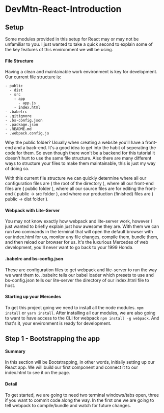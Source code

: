 # DevMtn-React-Introduction

## Setup
Some modules provided in this setup for React may or may not be unfamiliar to you. I just wanted to take a quick second to explain some of the key features of this environment we will be using.
#### File Structure
Having a clean and maintainable work environment is key for development. Our current file structure is:
````
- public
  - dist
  - src
	- app
	  - app.js
	- index.html
- .babelrc
- .gitignore
- .bs-config.json
- .package.json
- .README.md
- .webpack.config.js
````
Why the public folder? Usually when creating a website you'll have a front-end and a back-end. It's a good idea to get into the habit of seperating the code for them. So even though there won't be a backend for this tutorial it doesn't hurt to use the same file structure. Also there are many different ways to structure your files to make them maintainable, this is just my way of doing so.

With this current file structure we can quickly determine where all our configuration files are ( the root of the directory ), where all our front-end files are ( public folder ), where all our source files are for editing the front-end ( public -> src folder ), and where our production (finished) files are ( public -> dist folder ). 
#### Webpack with Lite-Server
You may not know exactly how webpack and lite-server work, however I just wanted to briefly explain just how awesome they are. With them we can run two commands in the terminal that will open the default browser with our index.html for us, monitor any file changes, compile them, bundle them, and then reload our browser for us. It's the luxurious Mercedes of web development, you'll never want to go back to your 1999 Honda. 
#### .babelrc and bs-config.json
These are configuration files to get webpack and lite-server to run the way we want them to. .babelrc tells our babel loader which presets to use and bs-config.json tells our lite-server the directory of our index.html file to host.
#### Starting up your Mercedes
To get this project going we need to install all the node modules. `npm install` or `yarn install`. After installing all our modules, we are also going to want to have access to the CLI for webpack `npm install -g webpack`. And that's it, your environment is ready for development.
## Step 1 - Bootstrapping the app
#### Summary
In this section will be Bootstrapping, in other words, initially setting up our React app. We will build our first component and connect it to our index.html to see it on the page.
#### Detail
To get started, we are going to need two terminal windows/tabs open, three if you want to commit code along the way. In the first one we are going to tell webpack to compile/bundle and watch for future changes. 
